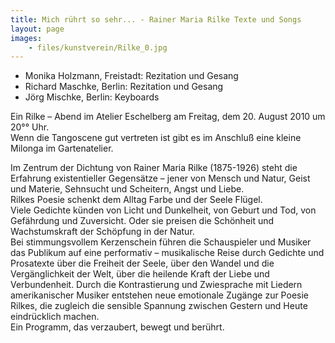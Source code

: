 ```yaml
---
title: Mich rührt so sehr... - Rainer Maria Rilke Texte und Songs
layout: page
images:
    - files/kunstverein/Rilke_0.jpg
---
```


- Monika Holzmann, Freistadt: Rezitation und Gesang
- Richard Maschke, Berlin: Rezitation und Gesang
- Jörg Mischke, Berlin: Keyboards

Ein Rilke – Abend im Atelier Eschelberg am Freitag, dem 20. August 2010 um 20°° Uhr.  
Wenn die Tangoscene gut vertreten ist gibt es im Anschluß eine kleine Milonga im Gartenatelier.

Im Zentrum der Dichtung von Rainer Maria Rilke (1875-1926) steht die Erfahrung existentieller Gegensätze – jener von Mensch und Natur, Geist und Materie, Sehnsucht und Scheitern, Angst und Liebe.  
Rilkes Poesie schenkt dem Alltag Farbe und der Seele Flügel.   
Viele Gedichte künden von Licht und Dunkelheit, von Geburt und Tod, von Gefährdung und Zuversicht. Oder sie preisen die Schönheit und Wachstumskraft der Schöpfung in der Natur.  
Bei stimmungsvollem Kerzenschein führen die Schauspieler und Musiker das Publikum auf eine performativ – musikalische Reise durch Gedichte und Prosatexte über die Freiheit der Seele, über den Wandel und die Vergänglichkeit der Welt, über die heilende Kraft der Liebe und Verbundenheit.
Durch die Kontrastierung und Zwiesprache mit Liedern amerikanischer Musiker entstehen neue emotionale Zugänge zur Poesie Rilkes, die zugleich die sensible Spannung zwischen Gestern und Heute eindrücklich machen.  
Ein Programm, das verzaubert, bewegt und berührt.

